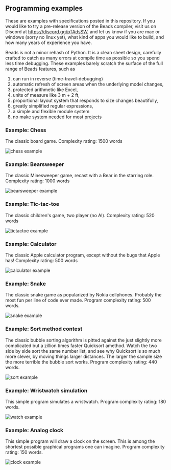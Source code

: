 
## Programming examples

These are examples with specifications posted in this repository.
If you would like to try a pre-release version of the Beads compiler, visit us on Discord at https://discord.gg/pTAdsSW, and let us know if you are mac or windows (sorry no linux yet), what kind of apps you would like to build, and how many years of experience you have.

Beads is not a minor rehash of Python. It is a clean sheet design, carefully crafted to catch as many errors at compile time as possible so you spend less time debugging. These examples barely scratch the surface of the full range of Beads features, such as 
1. can run in reverse (time-travel-debugging) 
2. automatic refresh of screen areas when the underlying model changes, 
3. protected arithmetic like Excel, 
4. units of measure like 3 m + 2 ft, 
5. proportional layout system that responds to size changes beautifully, 
6. greatly simplified regular expressions, 
7. a simple and flexible module system 
8. no make system needed for most projects

### Example: Chess

The classic board game. Complexity rating: 1500 words

![chess example](http://magicmouse.com/beads/examples/chess/chess.png)

### Example: Bearsweeper

The classic Minesweeper game, recast with a Bear in the starring role. Complexity rating: 1000 words

![bearsweeper example](http://magicmouse.com/beads/examples/bearsweeper/game1_small.png)

### Example: Tic-tac-toe

The classic children's game, two player (no AI). Complexity rating: 520 words

![tictactoe example](http://magicmouse.com/beads/examples/TicTacToe/tictactoe.gif)

### Example: Calculator

The classic Apple calculator program, except without the bugs that Apple has! Complexity rating: 500 words

![calculator example](http://magicmouse.com/beads/examples/calculator/calculator.gif)

### Example: Snake

The classic snake game as popularized by Nokia cellphones. Probably the most fun per line of code ever made. Program complexity rating: 500 words.

![snake example](http://magicmouse.com/beads/examples/snake/snake_animated.gif)

### Example: Sort method contest

The classic bubble sorting algorithm is pitted against the just slightly more complicated but a zillion times faster Quicksort amethod. Watch the two side by side sort the same number list, and see why Quicksort is so much more clever, by moving things larger distances. The larger the sample size the more terrible the bubble sort works. Program complexity rating: 440 words.

![sort example](http://magicmouse.com/beads/examples/sort_contest/screenshot_bubble_400.png)

### Example: Wristwatch simulation

This simple program simulates a wristwatch. Program complexity rating: 180 words.

![watch example](http://magicmouse.com/beads/examples/watch/watch_example_animated.gif)

### Example: Analog clock

This simple program will draw a clock on the screen. This is among the shortest possible graphical programs one can imagine. Program complexity rating: 150 words.

![clock example](http://magicmouse.com/beads/examples/clock/clock_screenshot_anim.gif)

